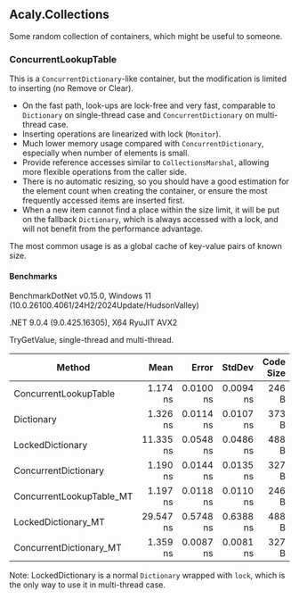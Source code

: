 ## Acaly.Collections

Some random collection of containers, which might be useful to someone.

### ConcurrentLookupTable

This is a `ConcurrentDictionary`-like container, but the modification is limited to inserting (no Remove or Clear).

* On the fast path, look-ups are lock-free and very fast,
comparable to `Dictionary` on single-thread case and `ConcurrentDictionary` on multi-thread case.
* Inserting operations are linearized with lock (`Monitor`).
* Much lower memory usage compared with `ConcurrentDictionary`, especially when number of elements is small.
* Provide reference accesses similar to `CollectionsMarshal`, allowing more flexible operations from the caller side.
* There is no automatic resizing, so you should have a good estimation for the element count when creating the container,
or ensure the most frequently accessed items are inserted first.
* When a new item cannot find a place within the size limit, it will be put on the fallback `Dictionary`,
which is always accessed with a lock, and will not benefit from the performance advantage.

The most common usage is as a global cache of key-value pairs of known size. 

#### Benchmarks

BenchmarkDotNet v0.15.0, Windows 11 (10.0.26100.4061/24H2/2024Update/HudsonValley)

.NET 9.0.4 (9.0.425.16305), X64 RyuJIT AVX2

TryGetValue, single-thread and multi-thread.

| Method                   | Mean      | Error     | StdDev    | Code Size |
|------------------------- |----------:|----------:|----------:|----------:|
| ConcurrentLookupTable    |  1.174 ns | 0.0100 ns | 0.0094 ns |     246 B |
| Dictionary               |  1.326 ns | 0.0114 ns | 0.0107 ns |     373 B |
| LockedDictionary         | 11.335 ns | 0.0548 ns | 0.0486 ns |     488 B |
| ConcurrentDictionary     |  1.190 ns | 0.0144 ns | 0.0135 ns |     327 B |
| ConcurrentLookupTable_MT |  1.197 ns | 0.0118 ns | 0.0110 ns |     246 B |
| LockedDictionary_MT      | 29.547 ns | 0.5748 ns | 0.6388 ns |     488 B |
| ConcurrentDictionary_MT  |  1.359 ns | 0.0087 ns | 0.0081 ns |     327 B |

Note: LockedDictionary is a normal `Dictionary` wrapped with `lock`, which is the only way to use it in multi-thread case.
